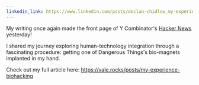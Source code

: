 ```yaml
---
linkedin_link: https://www.linkedin.com/posts/declan-chidlow_my-experience-biohacking-activity-7283316916243308544-MB3V
---
```


My writing once again made the front page of Y Combinator's
[Hacker News](https://news.ycombinator.com) yesterday!

I shared my journey exploring human-technology integration through a fascinating procedure: getting one of Dangerous Things's bio-magnets implanted in my hand.

Check out my full article here:
<https://vale.rocks/posts/my-experience-biohacking>
